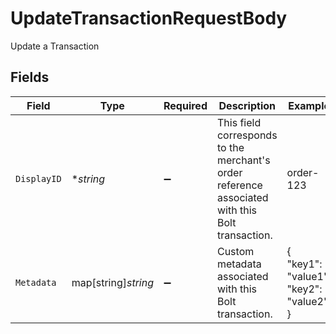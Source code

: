 # UpdateTransactionRequestBody

Update a Transaction


## Fields

| Field                                                                                           | Type                                                                                            | Required                                                                                        | Description                                                                                     | Example                                                                                         |
| ----------------------------------------------------------------------------------------------- | ----------------------------------------------------------------------------------------------- | ----------------------------------------------------------------------------------------------- | ----------------------------------------------------------------------------------------------- | ----------------------------------------------------------------------------------------------- |
| `DisplayID`                                                                                     | **string*                                                                                       | :heavy_minus_sign:                                                                              | This field corresponds to the merchant's order reference associated with this Bolt transaction. | order-123                                                                                       |
| `Metadata`                                                                                      | map[string]*string*                                                                             | :heavy_minus_sign:                                                                              | Custom metadata associated with this Bolt transaction.                                          | {<br/>"key1": "value1",<br/>"key2": "value2"<br/>}                                              |